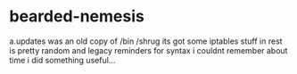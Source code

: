 bearded-nemesis
===============

a.updates was an old copy of /bin /shrug its got some iptables stuff in rest is pretty random and legacy reminders for syntax i couldnt remember
about time i did something useful... 

